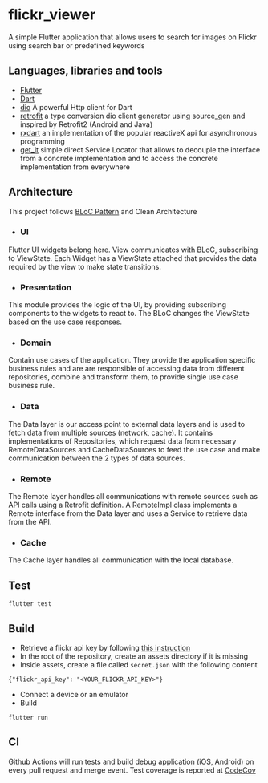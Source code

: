 # flickr_viewer
A simple Flutter application that allows users to search for images on Flickr using search bar or predefined keywords

## Languages, libraries and tools
- [Flutter](https://flutter.dev/)
- [Dart](https://dart.dev/)
- [dio](https://pub.dev/packages/dio) A powerful Http client for Dart
- [retrofit](https://pub.dev/packages/retrofit) a type conversion dio client generator using source_gen 
and inspired by Retrofit2 (Android and Java)
- [rxdart](https://pub.dev/packages/rxdart) an implementation of the popular reactiveX api 
for asynchronous programming
- [get_it](https://pub.dev/packages/get_it) simple direct Service Locator that allows to decouple the interface 
from a concrete implementation and to access the concrete implementation from everywhere

## Architecture
This project follows [BLoC Pattern](https://medium.com/flutter-community/flutter-bloc-with-streams-6ed8d0a63bb8) 
and Clean Architecture

- ### UI
Flutter UI widgets belong here. View communicates with BLoC, subscribing to ViewState. 
Each Widget has a ViewState attached that provides the data required by the view to make state transitions.

- ### Presentation
This module provides the logic of the UI, by providing subscribing components to the widgets to react to. 
The BLoC changes the ViewState based on the use case responses.

- ### Domain
Contain use cases of the application. They provide the application specific business rules and are 
are responsible of accessing data from different repositories, combine and transform them, to 
provide single use case business rule.

- ### Data
The Data layer is our access point to external data layers and is used to fetch data from multiple 
sources (network, cache). It contains implementations of Repositories, which request data from 
necessary RemoteDataSources and CacheDataSources to feed the use case and make communication 
between the 2 types of data sources.


- ### Remote
The Remote layer handles all communications with remote sources such as API calls using a Retrofit 
definition. A RemoteImpl class implements a Remote interface from the Data layer and uses a Service 
to retrieve data from the API.


- ### Cache
The Cache layer handles all communication with the local database.

## Test
`flutter test`

## Build
- Retrieve a flickr api key by following [this instruction](https://www.flickr.com/services/api/misc.api_keys.html)
- In the root of the repository, create an assets directory if it is missing
- Inside assets, create a file called `secret.json` with the following content
```
{"flickr_api_key": "<YOUR_FLICKR_API_KEY>"}
```
- Connect a device or an emulator
- Build
```
flutter run
```

## CI
Github Actions will run tests and build debug application (iOS, Android) on every pull request and merge event.
Test coverage is reported at [CodeCov](https://codecov.io/gh/giangpham96/flickr_viewer)
